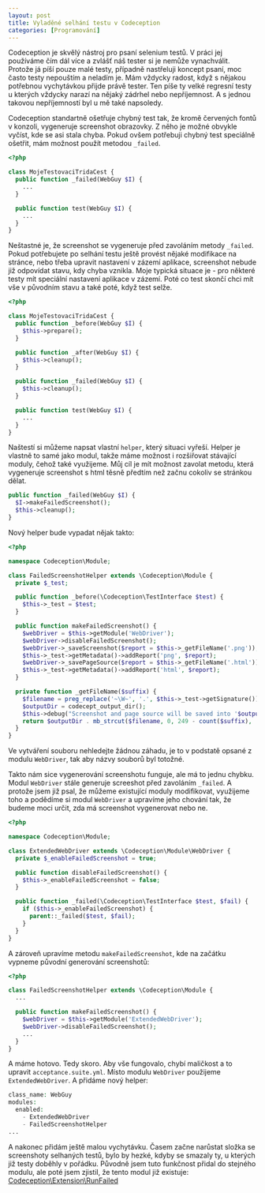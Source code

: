 ```yaml
---
layout: post
title: Vyladěné selhání testu v Codeception
categories: [Programování]
---
```

Codeception je skvělý nástroj pro psaní selenium testů. V práci jej používáme čím dál více a zvlášť náš tester si je nemůže vynachválit. Protože já píší pouze malé testy, případně nastřeluji koncept psaní, moc často testy nepouštím a neladím je. Mám vždycky radost, když s nějakou potřebnou vychytávkou přijde právě tester. Ten píše ty velké regresní testy u kterých vždycky narazí na nějaký zádrhel nebo nepříjemnost. A s jednou takovou nepříjemností byl u mě také napsoledy.

Codeception standartně ošetřuje chybný test tak, že kromě červených fontů v konzoli, vygeneruje screenshot obrazovky. Z něho je možné obvykle vyčíst, kde se asi stala chyba. Pokud ovšem potřebuji chybný test speciálně ošetřit, mám možnost použít metodou `_failed`.

```php
<?php

class MojeTestovaciTridaCest {
  public function _failed(WebGuy $I) {
    ...
  }

  public function test(WebGuy $I) {
    ...
  }
}
```

Neštastné je, že screenshot se vygeneruje před zavoláním metody `_failed`. Pokud potřebujete po selhání testu ještě provést nějaké modifikace na stránce, nebo třeba upravit nastavení v zázemí aplikace, screenshot nebude již odpovídat stavu, kdy chyba vznikla. Moje typická situace je - pro některé testy mít speciální nastavení aplikace v zázemí. Poté co test skončí chci mít vše v původním stavu a také poté, když test selže.

```php
<?php

class MojeTestovaciTridaCest {
  public function _before(WebGuy $I) {
    $this->prepare();
  }

  public function _after(WebGuy $I) {
    $this->cleanup();
  }

  public function _failed(WebGuy $I) {
    $this->cleanup();
  }

  public function test(WebGuy $I) {
    ...
  }
}
```

Naštestí si můžeme napsat vlastní `helper`, který situaci vyřeší. Helper je vlastně to samé jako modul, takže máme možnost i rozšiřovat stávající moduly, čehož také využijeme. Můj cíl je mít možnost zavolat metodu, která vygeneruje screenshot s html těsně předtím než začnu cokoliv se stránkou dělat.

```php
public function _failed(WebGuy $I) {
  $I->makeFailedScreenshot();
  $this->cleanup();
}
```

Nový helper bude vypadat nějak takto:

```php
<?php

namespace Codeception\Module;

class FailedScreenshotHelper extends \Codeception\Module {
  private $_test;

  public function _before(\Codeception\TestInterface $test) {
    $this->_test = $test;
  }

  public function makeFailedScreenshot() {
    $webDriver = $this->getModule('WebDriver');
    $webDriver->disableFailedScreenshot();
    $webDriver->_saveScreenshot($report = $this->_getFileName('.png'));
    $this->_test->getMetadata()->addReport('png', $report);
    $webDriver->_savePageSource($report = $this->_getFileName('.html'));
    $this->_test->getMetadata()->addReport('html', $report);
  }

  private function _getFileName($suffix) {
    $filename = preg_replace('~\W~', '.', $this->_test->getSignature());
    $outputDir = codecept_output_dir();
    $this->debug("Screenshot and page source will be saved into '$outputDir' dir");
    return $outputDir . mb_strcut($filename, 0, 249 - count($suffix), 'utf-8') . '.fail' . $suffix;
  }
}
```

Ve vytváření souboru nehledejte žádnou záhadu, je to v podstatě opsané z modulu `WebDriver`, tak aby názvy souborů byl totožné.

Takto nám sice vygenerování screenshotu funguje, ale má to jednu chybku. Modul `WebDriver` stále generuje screeshot před zavoláním `_failed`. A protože jsem již psal, že můžeme existující moduly modifikovat, využijeme toho a podědíme si modul `WebDriver` a upravíme jeho chování tak, že budeme moci určit, zda má screenshot vygenerovat nebo ne.

```php
<?php

namespace Codeception\Module;

class ExtendedWebDriver extends \Codeception\Module\WebDriver {
  private $_enableFailedScreenshot = true;

  public function disableFailedScreenshot() {
    $this->_enableFailedScreenshot = false;
  }

  public function _failed(\Codeception\TestInterface $test, $fail) {
    if ($this->_enableFailedScreenshot) {
      parent::_failed($test, $fail);
    }
  }
}
```

A zároveň upravíme metodu `makeFailedScreenshot`, kde na začátku vypneme původní generování screenshotů:

```php
<?php

class FailedScreenshotHelper extends \Codeception\Module {
  ...

  public function makeFailedScreenshot() {
    $webDriver = $this->getModule('ExtendedWebDriver');
    $webDriver->disableFailedScreenshot();
    ...
  }
}
```

A máme hotovo. Tedy skoro. Aby vše fungovalo, chybí maličkost a to upravit `acceptance.suite.yml`. Místo modulu `WebDriver` použijeme `ExtendedWebDriver`. A přidáme nový helper:

```php
class_name: WebGuy
modules:
  enabled:
    - ExtendedWebDriver
    - FailedScreenshotHelper
...
```

A nakonec přidám ještě malou vychytávku. Časem začne narůstat složka se screenshoty selhaných testů, bylo by hezké, kdyby se smazaly ty, u kterých již testy doběhly v pořádku. Původně jsem tuto funkčnost přidal do stejného modulu, ale poté jsem zjistil, že tento modul již existuje: [Codeception\Extension\RunFailed](http://codeception.com/addons#codeceptionextensionrunfailed)
